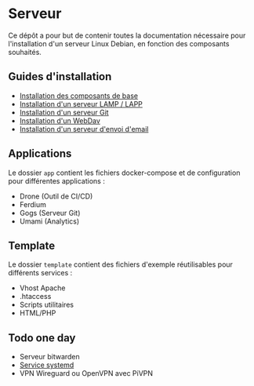 # Serveur

Ce dépôt a pour but de contenir toutes la documentation nécessaire pour l'installation d'un serveur Linux Debian, en fonction des composants souhaités.

## Guides d'installation

- [Installation des composants de base](./doc/base.md) 
- [Installation d'un serveur LAMP / LAPP](./doc/lamp.md)
- [Installation d'un serveur Git](./doc/git.md)
- [Installation d'un WebDav](./doc/webdav.md)
- [Installation d'un serveur d'envoi d'email](./doc/email.md)

## Applications

Le dossier `app` contient les fichiers docker-compose et de configuration pour différentes applications :

- Drone (Outil de CI/CD)
- Ferdium
- Gogs (Serveur Git)
- Umami (Analytics)

## Template

Le dossier `template` contient des fichiers d'exemple réutilisables pour différents services :

- Vhost Apache
- .htaccess
- Scripts utilitaires
- HTML/PHP

## Todo one day

- Serveur bitwarden
- [Service systemd](https://abhinand05.medium.com/run-any-executable-as-systemd-service-in-linux-21298674f66f)
- VPN Wireguard ou OpenVPN avec PiVPN
